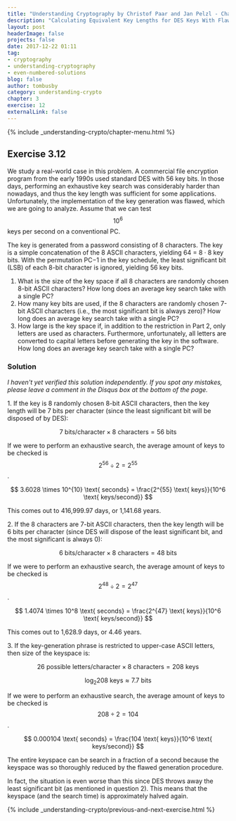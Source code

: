 ```yaml
---
title: "Understanding Cryptography by Christof Paar and Jan Pelzl - Chapter 3 Solutions - Ex3.12"
description: "Calculating Equivalent Key Lengths for DES Keys With Flawed Generation Procedures"
layout: post
headerImage: false
projects: false
date: 2017-12-22 01:11
tag:
- cryptography
- understanding-cryptography
- even-numbered-solutions
blog: false
author: tombusby
category: understanding-crypto
chapter: 3
exercise: 12
externalLink: false
---
```


{% include _understanding-crypto/chapter-menu.html %}

## Exercise 3.12

We study a real-world case in this problem. A commercial file encryption program from the early 1990s used standard DES with 56 key bits. In those days, performing an exhaustive key search was considerably harder than nowadays, and thus the key length was sufficient for some applications. Unfortunately, the implementation of the key generation was flawed, which we are going to analyze. Assume that we can test $$10^6$$ keys per second on a conventional PC.

The key is generated from a password consisting of 8 characters. The key is a simple concatenation of the 8 ASCII characters, yielding 64 = 8 · 8 key bits. With the permutation PC−1 in the key schedule, the least significant bit (LSB) of each 8-bit character is ignored, yielding 56 key bits.

1. What is the size of the key space if all 8 characters are randomly chosen 8-bit ASCII characters? How long does an average key search take with a single PC?
2. How many key bits are used, if the 8 characters are randomly chosen 7-bit ASCII characters (i.e., the most significant bit is always zero)? How long does an average key search take with a single PC?
3. How large is the key space if, in addition to the restriction in Part 2, only letters are used as characters. Furthermore, unfortunately, all letters are converted to capital letters before generating the key in the software. How long does an average key search take with a single PC?

### Solution

*I haven't yet verified this solution independently. If you spot any mistakes, please leave a comment in the Disqus box at the bottom of the page.*

1\. If the key is 8 randomly chosen 8-bit ASCII characters, then the key length will be 7 bits per character (since the least significant bit will be disposed of by DES):

$$ 7 \text{ bits/character} \times 8 \text{ characters} = 56 \text{ bits} $$

If we were to perform an exhaustive search, the average amount of keys to be checked is $$ 2^{56} \div 2 = 2^{55} $$.

$$ 3.6028 \times 10^{10} \text{ seconds} = \frac{2^{55} \text{ keys}}{10^6 \text{ keys/second}} $$

This comes out to 416,999.97 days, or 1,141.68 years.

2\. If the 8 characters are 7-bit ASCII characters, then the key length will be 6 bits per character (since DES will dispose of the least significant bit, and the most significant is always 0):

$$ 6 \text{ bits/character} \times 8 \text{ characters} = 48 \text{ bits} $$

If we were to perform an exhaustive search, the average amount of keys to be checked is $$ 2^{48} \div 2 = 2^{47} $$.

$$ 1.4074 \times 10^8 \text{ seconds} = \frac{2^{47} \text{ keys}}{10^6 \text{ keys/second}} $$

This comes out to 1,628.9 days, or 4.46 years.

3\. If the key-generation phrase is restricted to upper-case ASCII letters, then size of the keyspace is:

$$ 26 \text{ possible letters/character} \times 8 \text{ characters} = 208 \text{ keys} $$

$$ \log_2 208 \text{ keys} \approx 7.7 \text{ bits} $$

If we were to perform an exhaustive search, the average amount of keys to be checked is $$ 208 \div 2 = 104 $$.

$$ 0.000104 \text{ seconds} = \frac{104 \text{ keys}}{10^6 \text{ keys/second}} $$

The entire keyspace can be search in a fraction of a second because the keyspace was so thoroughly reduced by the flawed generation procedure.

In fact, the situation is even worse than this since DES throws away the least significant bit (as mentioned in question 2). This means that the keyspace (and the search time) is approximately halved again.

{% include _understanding-crypto/previous-and-next-exercise.html %}
